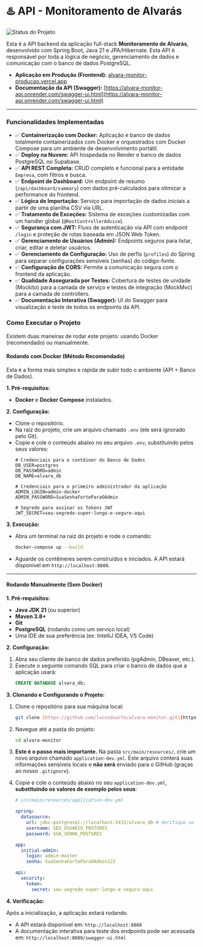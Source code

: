 # ♨️ API - Monitoramento de Alvarás

![Status do Projeto](https://img.shields.io/badge/status-em--desenvolvimento-yellow)

Esta é a API backend da aplicação full-stack **Monitoramento de Alvarás**, desenvolvido com Spring Boot, Java 21 e JPA/Hibernate. Esta API é responsável por toda a lógica de negócio, gerenciamento de dados e comunicação com o banco de dados PostgreSQL.

-   **Aplicação em Produção (Frontend):** [alvara-monitor-producao.vercel.app](https://alvara-monitor-producao.vercel.app)
-   **Documentação da API (Swagger):** [https://alvara-monitor-api.onrender.com/swagger-ui.html](https://alvara-monitor-api.onrender.com/swagger-ui.html)

---

### Funcionalidades Implementadas
- ✅ **Containerização com Docker:** Aplicação e banco de dados totalmente containerizados com Docker e orquestrados com Docker Compose para um ambiente de desenvolvimento portátil.
- ✅ **Deploy na Nuvem:** API hospedada no Render e banco de dados PostgreSQL no Supabase.
- ✅ **API REST Completa:** CRUD completo e funcional para a entidade `Empresa`, com filtros e busca.
- ✅ **Endpoint de Dashboard:** Um endpoint de resumo (`/api/dashboard/summary`) com dados pré-calculados para otimizar a performance do frontend.
- ✅ **Lógica de Importação:** Serviço para importação de dados iniciais a partir de uma planilha CSV via URL.
- ✅ **Tratamento de Exceções:** Sistema de exceções customizadas com um handler global (`@RestControllerAdvice`).
- ✅ **Segurança com JWT:** Fluxo de autenticação via API com endpoint `/login` e proteção de rotas baseada em JSON Web Token.
- ✅ **Gerenciamento de Usuários (Admin):** Endpoints seguros para listar, criar, editar e deletar usuários.
- ✅ **Gerenciamento de Configuração:** Uso de perfis (`profiles`) do Spring para separar configurações sensíveis (senhas) do código-fonte.
- ✅ **Configuração de CORS:** Permite a comunicação segura com o frontend da aplicação.
- ✅ **Qualidade Assegurada por Testes:** Cobertura de testes de unidade (Mockito) para a camada de serviço e testes de integração (MockMvc) para a camada de controllers.
- ✅ **Documentação Interativa (Swagger):** UI do Swagger para visualização e teste de todos os endpoints da API.

### Como Executar o Projeto

Existem duas maneiras de rodar este projeto: usando Docker (recomendado) ou manualmente.

#### Rodando com Docker (Método Recomendado)
Esta é a forma mais simples e rápida de subir todo o ambiente (API + Banco de Dados).

**1. Pré-requisitos:**
-   **Docker** e **Docker Compose** instalados.

**2. Configuração:**
-   Clone o repositório.
-   Na raiz do projeto, crie um arquivo chamado `.env` (ele será ignorado pelo Git).
-   Copie e cole o conteúdo abaixo no seu arquivo `.env`, substituindo pelos seus valores:
    ```env
    # Credenciais para o contêiner do Banco de Dados
    DB_USER=postgres
    DB_PASSWORD=admin
    DB_NAME=alvara_db

    # Credenciais para o primeiro administrador da aplicação
    ADMIN_LOGIN=admin-docker
    ADMIN_PASSWORD=SuaSenhaForteParaOAdmin
    
    # Segredo para assinar os Tokens JWT
    JWT_SECRET=seu-segredo-super-longo-e-seguro-aqui
    ```
**3. Execução:**
-   Abra um terminal na raiz do projeto e rode o comando:
    ```bash
    docker-compose up --build
    ```
-   Aguarde os contêineres serem construídos e iniciados. A API estará disponível em `http://localhost:8080`.

---
#### Rodando Manualmente (Sem Docker)

**1. Pré-requisitos:**
-   **Java JDK 21** (ou superior)
-   **Maven 3.8+**
-   **Git**
-   **PostgreSQL** (rodando como um serviço local)
-   Uma IDE de sua preferência (ex: IntelliJ IDEA, VS Code)

**2. Configuração:**

1.  Abra seu cliente de banco de dados preferido (pgAdmin, DBeaver, etc.).
2.  Execute o seguinte comando SQL para criar o banco de dados que a aplicação usará:
    ```sql
    CREATE DATABASE alvara_db;
    ```

**3. Clonando e Configurando o Projeto:**

1.  Clone o repositório para sua máquina local:
    ```bash
    git clone [https://github.com/lucxsduarte/alvara-monitor.git](https://github.com/lucxsduarte/alvara-monitor.git)
    ```
2.  Navegue até a pasta do projeto:
    ```bash
    cd alvara-monitor
    ```
3.  **Este é o passo mais importante.** Na pasta `src/main/resources/`, crie um novo arquivo chamado `application-dev.yml`. Este arquivo conterá suas informações sensíveis locais e **não será** enviado para o GitHub (graças ao nosso `.gitignore`).
4.  Copie e cole o conteúdo abaixo no seu `application-dev.yml`, **substituindo os valores de exemplo pelos seus**:

    ```yaml
    # src/main/resources/application-dev.yml
    
    spring:
      datasource:
        url: jdbc:postgresql://localhost:5432/alvara_db # Verifique se a porta do seu PostgreSQL é 5432
        username: SEU_USUARIO_POSTGRES
        password: SUA_SENHA_POSTGRES
    
    app:
      initial-admin:
        login: admin-master
        senha: SuaSenhaForteParaOAdmin123
    
    api:
      security:
        token:
          secret: seu-segredo-super-longo-e-seguro-aqui
    ```

**4. Verificação:**

Após a inicialização, a aplicação estará rodando.
* A API estará disponível em: `http://localhost:8080`
* A documentação interativa para teste dos endpoints pode ser acessada em: `http://localhost:8080/swagger-ui.html`